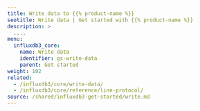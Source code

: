 ```yaml
---
title: Write data to {{% product-name %}}
seotitle: Write data | Get started with {{% product-name %}}
description: >
  ....
menu:
  influxdb3_core:
    name: Write data
    identifier: gs-write-data
    parent: Get started
weight: 102
related:
  - /influxdb3/core/write-data/
  - /influxdb3/core/reference/line-protocol/
source: /shared/influxdb3-get-started/write.md
---
```


<!-- 
The content of this page is at
// SOURCE content/shared/influxdb3-get-started/write.md
-->
